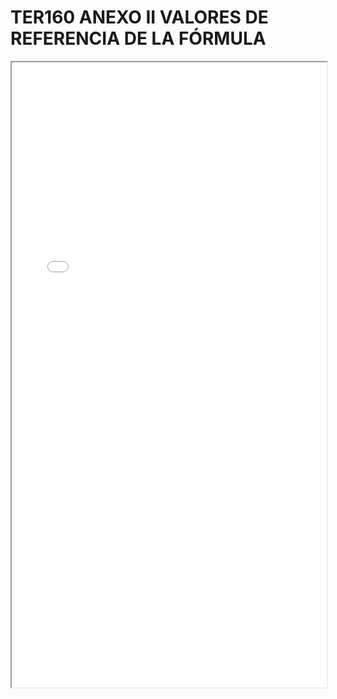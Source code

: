 
# TER160 ANEXO II VALORES DE REFERENCIA DE LA FÓRMULA

<iframe src="../TER160 ANEXO II VALORES DE REFERENCIA DE LA FÓRMULA.pdf" width="100%" height="1000px"></iframe>

